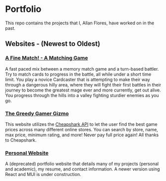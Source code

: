 # Portfolio
This repo contains the projects that I, Allan Flores, have worked on in the past. 

## Websites - (Newest to Oldest)

### [A Fine Match! - A Matching Game](https://people.rit.edu/arf7094/235/project3/)

A fast paced mix between a memory match game and a turn-based battler. Try to match cards to progress in the battle, all while under a short time limit. You play a novice Cardcaster that is attempting to make their way through a dangerous hilly area, where they will fight their first battles in their journey to become the greatest mage ever and more currently, get out alive. You progress through the hills into a valley fighting sturdier enemies as you go. 

### [The Greedy Gamer Gizmo](https://people.rit.edu/arf7094/235/project2/)

This website utilizes the [Cheapshark API](https://apidocs.cheapshark.com/) to let the user find the best game prices across many different online stores. You can search by store, name, max price, minimum rating, and more! Never pay full price again! All thanks to Cheapshark. 

### [Personal Website](https://people.rit.edu/arf7094/235/project1/)

A (deprecated) portfolio website that details many of my projects (personal and academic), my resume, and contact information. A newer version using React and MUI is under construction. 

